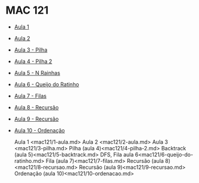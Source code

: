 # MAC 121

- [Aula 1](1-aula.html)
- [Aula 2](2-aula.html)
- [Aula 3 - Pilha](3-pilha.html)
- [Aula 4 - Pilha 2](4-pilha-2.html)
- [Aula 5 - N Rainhas](5-n-rainhas.html)
- [Aula 6 - Queijo do Ratinho](6-queijo-do-ratinho.html)
- [Aula 7 - Filas](7-filas.html)
- [Aula 8 - Recursão](8-recursao.html)
- [Aula 9 - Recursão](9-recursao.html)
- [Aula 10 - Ordenação](10-ordenacao.html)


   Aula 1 <mac121/1-aula.md>
   Aula 2 <mac121/2-aula.md>
   Aula 3 <mac121/3-pilha.md>
   Pilha (aula 4)<mac121/4-pilha-2.md>
   Backtrack (aula 5)<mac121/5-backtrack.md>
   DFS, Fila aula 6<mac121/6-queijo-do-ratinho.md>
   Fila (aula 7)<mac121/7-filas.md>
   Recursão (aula 8)<mac121/8-recursao.md>
   Recursão (aula 9)<mac121/9-recursao.md>
   Ordenação (aula 10)<mac121/10-ordenacao.md>
